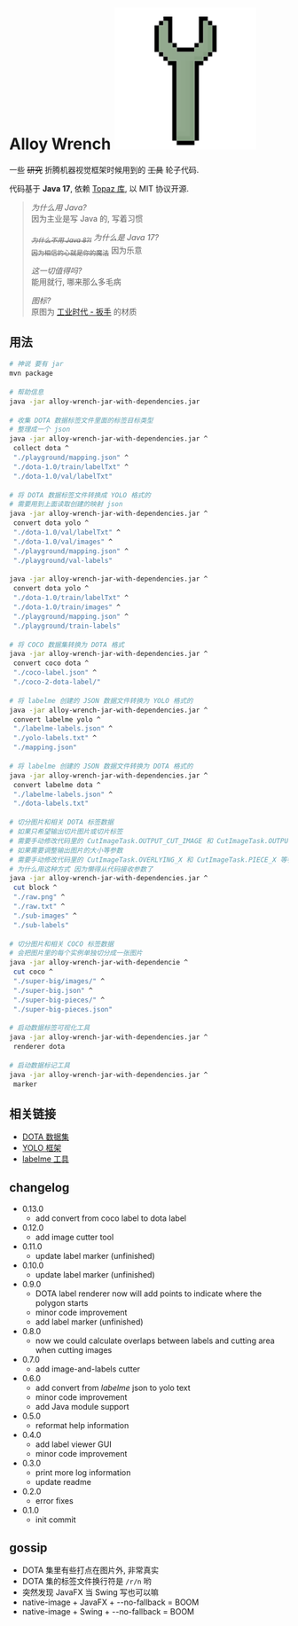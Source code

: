 # Alloy Wrench ![wrench](wrench.svg)

一些 ~~研究~~ 折腾机器视觉框架时候用到的 ~~工具~~ 轮子代码.

代码基于 **Java 17**, 依赖 [Topaz 库](https://github.com/FirokOtaku/Topaz), 以 MIT 协议开源.

> _为什么用 Java?_  
> 因为主业是写 Java 的, 写着习惯
> 
> _<del><sub>为什么不用 Java 8?!</sub></del> 为什么是 Java 17?_  
> <del><sub>因为相信的心就是你的魔法</sub></del> 因为乐意
>
> _这一切值得吗?_  
> 能用就行, 哪来那么多毛病
> 
> _图标?_  
> 原图为 [工业时代 - 扳手](https://wiki.industrial-craft.net/index.php?title=Wrench) 的材质

## 用法

```bash
# 神说 要有 jar
mvn package

# 帮助信息
java -jar alloy-wrench-jar-with-dependencies.jar

# 收集 DOTA 数据标签文件里面的标签目标类型
# 整理成一个 json
java -jar alloy-wrench-jar-with-dependencies.jar ^
 collect dota ^
 "./playground/mapping.json" ^
 "./dota-1.0/train/labelTxt" ^
 "./dota-1.0/val/labelTxt"

# 将 DOTA 数据标签文件转换成 YOLO 格式的
# 需要用到上面读取创建的映射 json
java -jar alloy-wrench-jar-with-dependencies.jar ^
 convert dota yolo ^ 
 "./dota-1.0/val/labelTxt" ^
 "./dota-1.0/val/images" ^
 "./playground/mapping.json" ^
 "./playground/val-labels"

java -jar alloy-wrench-jar-with-dependencies.jar ^
 convert dota yolo ^
 "./dota-1.0/train/labelTxt" ^
 "./dota-1.0/train/images" ^
 "./playground/mapping.json" ^
 "./playground/train-labels"

# 将 COCO 数据集转换为 DOTA 格式
java -jar alloy-wrench-jar-with-dependencies.jar ^
 convert coco dota ^
 "./coco-label.json" ^
 "./coco-2-dota-label/"

# 将 labelme 创建的 JSON 数据文件转换为 YOLO 格式的
java -jar alloy-wrench-jar-with-dependencies.jar ^
 convert labelme yolo ^
 "./labelme-labels.json" ^
 "./yolo-labels.txt" ^
 "./mapping.json"

# 将 labelme 创建的 JSON 数据文件转换为 DOTA 格式的
java -jar alloy-wrench-jar-with-dependencies.jar ^
 convert labelme dota ^
 "./labelme-labels.json" ^
 "./dota-labels.txt"

# 切分图片和相关 DOTA 标签数据
# 如果只希望输出切片图片或切片标签
# 需要手动修改代码里的 CutImageTask.OUTPUT_CUT_IMAGE 和 CutImageTask.OUTPUT_CUT_LABEL 值
# 如果需要调整输出图片的大小等参数
# 需要手动修改代码里的 CutImageTask.OVERLYING_X 和 CutImageTask.PIECE_X 等参数
# 为什么用这种方式 因为懒得从代码接收参数了
java -jar alloy-wrench-jar-with-dependencies.jar ^
 cut block ^
 "./raw.png" ^
 "./raw.txt" ^
 "./sub-images" ^
 "./sub-labels"

# 切分图片和相关 COCO 标签数据
# 会把图片里的每个实例单独切分成一张图片
java -jar alloy-wrench-jar-with-dependencie ^
 cut coco ^
 "./super-big/images/" ^
 "./super-big.json" ^
 "./super-big-pieces/" ^
 "./super-big-pieces.json"

# 启动数据标签可视化工具
java -jar alloy-wrench-jar-with-dependencies.jar ^
 renderer dota

# 启动数据标记工具
java -jar alloy-wrench-jar-with-dependencies.jar ^
 marker
```

## 相关链接

* [DOTA 数据集](https://captain-whu.github.io/DOTA/index.html)
* [YOLO 框架](https://github.com/ultralytics/yolov5)
* [labelme 工具](https://github.com/wkentaro/labelme)

## changelog

* 0.13.0
  * add convert from coco label to dota label
* 0.12.0
  * add image cutter tool
* 0.11.0
  * update label marker (unfinished)
* 0.10.0
  * update label marker (unfinished)
* 0.9.0
  * DOTA label renderer now will add points to indicate
    where the polygon starts
  * minor code improvement
  * add label marker (unfinished)
* 0.8.0
  * now we could calculate overlaps
    between labels and cutting area
    when cutting images
* 0.7.0
  * add image-and-labels cutter
* 0.6.0
  * add convert from _labelme_ json to yolo text
  * minor code improvement
  * add Java module support
* 0.5.0
  * reformat help information
* 0.4.0
  * add label viewer GUI
  * minor code improvement
* 0.3.0
  * print more log information
  * update readme
* 0.2.0
  * error fixes
* 0.1.0
  * init commit

## gossip

* DOTA 集里有些打点在图片外, 非常真实
* DOTA 集的标签文件换行符是 `/r/n` 哟
* 突然发现 JavaFX 当 Swing 写也可以嘛
* native-image + JavaFX + --no-fallback = BOOM
* native-image + Swing + --no-fallback = BOOM
